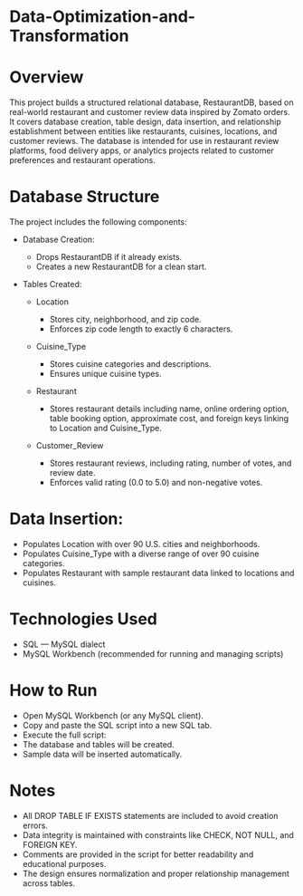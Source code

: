 # Data-Optimization-and-Transformation

# Overview
This project builds a structured relational database, RestaurantDB, based on real-world restaurant and customer review data inspired by Zomato orders. It covers database creation, table design, data insertion, and relationship establishment between entities like restaurants, cuisines, locations, and customer reviews.
The database is intended for use in restaurant review platforms, food delivery apps, or analytics projects related to customer preferences and restaurant operations.

# Database Structure
The project includes the following components:

- Database Creation:
  - Drops RestaurantDB if it already exists.
  - Creates a new RestaurantDB for a clean start.

- Tables Created:

  - Location
    - Stores city, neighborhood, and zip code.
    - Enforces zip code length to exactly 6 characters.

  - Cuisine_Type
    - Stores cuisine categories and descriptions.
    - Ensures unique cuisine types.

  - Restaurant
    - Stores restaurant details including name, online ordering option, table booking option, approximate cost, and foreign keys linking to Location        and Cuisine_Type.

  - Customer_Review
    - Stores restaurant reviews, including rating, number of votes, and review date.
    - Enforces valid rating (0.0 to 5.0) and non-negative votes.

# Data Insertion:
- Populates Location with over 90 U.S. cities and neighborhoods.
- Populates Cuisine_Type with a diverse range of over 90 cuisine categories.
- Populates Restaurant with sample restaurant data linked to locations and cuisines.


# Technologies Used
- SQL — MySQL dialect
- MySQL Workbench (recommended for running and managing scripts)

# How to Run
- Open MySQL Workbench (or any MySQL client).
- Copy and paste the SQL script into a new SQL tab.
- Execute the full script:
- The database and tables will be created.
- Sample data will be inserted automatically.

# Notes
- All DROP TABLE IF EXISTS statements are included to avoid creation errors.
- Data integrity is maintained with constraints like CHECK, NOT NULL, and FOREIGN KEY.
- Comments are provided in the script for better readability and educational purposes.
- The design ensures normalization and proper relationship management across tables.
